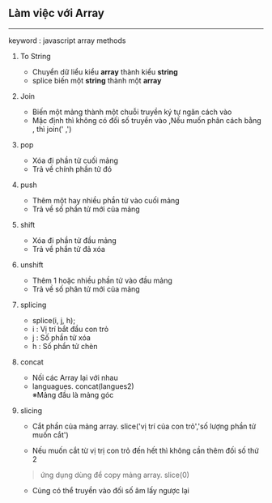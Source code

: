 ## Làm việc với Array

---

keyword : javascript array methods

1.  To String

    - Chuyển dữ liểu kiểu **array** thành kiểu **string**
    - splice biến một **string** thành một **array**

2.  Join

    - Biến một mảng thành một chuỗi truyền ký tự ngăn cách vào
    - Mặc định thì không có đối số truyền vào ,Nếu muốn phân cách bằng , thì join(' ,')

3.  pop

    - Xóa đi phần tử cuối mảng
    - Trả về chính phần tử đó

4.  push

    - Thêm một hay nhiều phần tử vào cuối mảng
    - Trả về số phần tử mới của mảng

5.  shift

    - Xóa đi phần tử đầu mảng
    - Trả về phần tử đả xóa

6.  unshift

    - Thêm 1 hoặc nhiều phần tử vào đầu mảng
    - Trả về số phân tử mới của mảng

7.  splicing

    - splice(i, j, h);
    - i : Vị trí bắt đầu con trỏ
    - j : Số phần tử xóa
    - h : Số phần tử chèn

8.  concat

    - Nối các Array lại với nhau
    - languagues. concat(langues2)  
      ※Mảng đầu là mảng góc

9.  slicing

    - Cắt phần của mảng
      array. slice('vị trí của con trỏ','số lượng phần tử muốn cắt')

    - Nếu muốn cắt từ vị trị con trỏ đến hết thì không cần thêm đối số thứ 2

    > ứng dụng dùng để copy mảng array. slice(0)

    - Củng có thể truyền vào đối số âm lấy ngược lại
